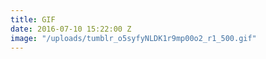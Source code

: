 ```yaml
---
title: GIF
date: 2016-07-10 15:22:00 Z
image: "/uploads/tumblr_o5syfyNLDK1r9mp00o2_r1_500.gif"
---
```


